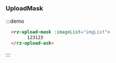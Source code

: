 ### UploadMask
<script>
  export default {
    data(){
      return{
        imgList:[],
      }
    },
    
    methods:{
      makeList(){
        let length = 126;
        while(length--){
          const imageSuffix = length + 1;
          const image =  require(`doc/assets/images/dragLoading/globalLoading${imageSuffix}.png`);
          this.imgList.push(image)
        }
      }
    },

    created(){
      this.makeList();
    },
  }
</script>
:::demo
```html
  <rz-upload-mask :imageList="imgList">
        123123
  </rz-upload-ask>
```
:::